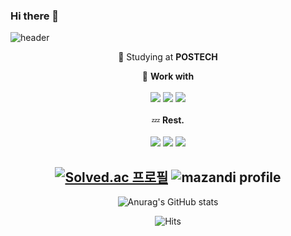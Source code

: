 ### Hi there 👋

<!--
**kwonsh01/kwonsh01** is a ✨ _special_ ✨ repository because its `README.md` (this file) appears on your GitHub profile.

Here are some ideas to get you started:

- 🔭 I’m currently working on ...
- 🌱 I’m currently learning ...
- 👯 I’m looking to collaborate on ...
- 🤔 I’m looking for help with ...
- 💬 Ask me about ...
- 📫 How to reach me: ...
- 😄 Pronouns: ...
- ⚡ Fun fact: ...
-->

![header](https://capsule-render.vercel.app/api?type=waving&color=0:cee5d5,100:567ace&height=200&section=header&text=kwonsh01&fontSize=70&animation=twinkling&fontColor=ffffff&fontAlign=70&fontAlignY=25)

<div align=center>

📝 Studying at **POSTECH**<br>
  
🌠 **Work with**<br><br> <img src="https://img.shields.io/badge/C-A8B9CC?style=flat-square&logo=C&logoColor=white"/> <img src="https://img.shields.io/badge/C++-00599C?style=flat-square&logo=C%2B%2B&logoColor=white"> <img src="https://img.shields.io/badge/Python-3776AB?style=flat-square&logo=Python&logoColor=white"/>
 <br><br>
💤 **Rest.**<br><br><img src="https://img.shields.io/badge/Python-3776AB?style=flat-square&logo=Python&logoColor=white"> <img src="https://img.shields.io/badge/NestJS-E0234E?style=flat-square&logo=NestJS&logoColor=white"> <img src="https://img.shields.io/badge/Swift-f05138?style=flat-square&logo=Swift&logoColor=white">
  


[![Solved.ac
프로필](http://mazassumnida.wtf/api/generate_badge?boj=ehdgns728)](https://solved.ac/ehdgns728) ![mazandi profile](http://mazandi.herokuapp.com/api?handle=ehdgns728&theme=cold)
---
![Anurag's GitHub stats](https://github-readme-stats.vercel.app/api?username=kwonsh01)

![Hits](https://hits.seeyoufarm.com/api/count/incr/badge.svg?url=https%3A%2F%2Fgithub.com%2Fdonghunholic&count_bg=%23DAC2FD&title_bg=%23555555&icon=github.svg&icon_color=%23E7E7E7&title=hits&edge_flat=false)

</div>
